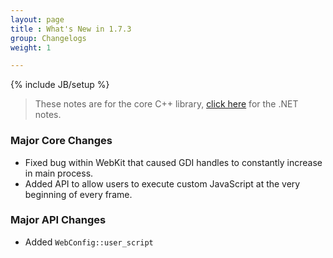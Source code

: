 ```yaml
---
layout: page
title : What's New in 1.7.3
group: Changelogs
weight: 1

---
```

{% include JB/setup %}

> These notes are for the core C++ library, <a href="http://wiki.awesomium.net/changelogs/whats-new-1-7-3.html">click here</a> for the .NET notes.


### Major Core Changes

 * Fixed bug within WebKit that caused GDI handles to constantly increase in main process.
 * Added API to allow users to execute custom JavaScript at the very beginning of every frame.

### Major API Changes

 * Added `WebConfig::user_script`
